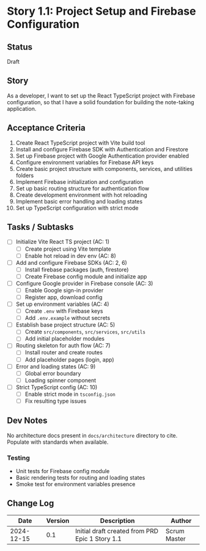 # Story 1.1: Project Setup and Firebase Configuration

## Status
Draft

## Story
As a developer,
I want to set up the React TypeScript project with Firebase configuration,
so that I have a solid foundation for building the note-taking application.

## Acceptance Criteria
1. Create React TypeScript project with Vite build tool
2. Install and configure Firebase SDK with Authentication and Firestore
3. Set up Firebase project with Google Authentication provider enabled
4. Configure environment variables for Firebase API keys
5. Create basic project structure with components, services, and utilities folders
6. Implement Firebase initialization and configuration
7. Set up basic routing structure for authentication flow
8. Create development environment with hot reloading
9. Implement basic error handling and loading states
10. Set up TypeScript configuration with strict mode

## Tasks / Subtasks
- [ ] Initialize Vite React TS project (AC: 1)
  - [ ] Create project using Vite template
  - [ ] Enable hot reload in dev env (AC: 8)
- [ ] Add and configure Firebase SDKs (AC: 2, 6)
  - [ ] Install firebase packages (auth, firestore)
  - [ ] Create Firebase config module and initialize app
- [ ] Configure Google provider in Firebase console (AC: 3)
  - [ ] Enable Google sign-in provider
  - [ ] Register app, download config
- [ ] Set up environment variables (AC: 4)
  - [ ] Create `.env` with Firebase keys
  - [ ] Add `.env.example` without secrets
- [ ] Establish base project structure (AC: 5)
  - [ ] Create `src/components`, `src/services`, `src/utils`
  - [ ] Add initial placeholder modules
- [ ] Routing skeleton for auth flow (AC: 7)
  - [ ] Install router and create routes
  - [ ] Add placeholder pages (login, app)
- [ ] Error and loading states (AC: 9)
  - [ ] Global error boundary
  - [ ] Loading spinner component
- [ ] Strict TypeScript config (AC: 10)
  - [ ] Enable strict mode in `tsconfig.json`
  - [ ] Fix resulting type issues

## Dev Notes
No architecture docs present in `docs/architecture` directory to cite. Populate with standards when available.

### Testing
- Unit tests for Firebase config module
- Basic rendering tests for routing and loading states
- Smoke test for environment variables presence

## Change Log
| Date | Version | Description | Author |
| ---- | ------- | ----------- | ------ |
| 2024-12-15 | 0.1 | Initial draft created from PRD Epic 1 Story 1.1 | Scrum Master |


